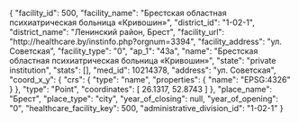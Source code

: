 {
    "facility_id": 500,
    "facility_name": "Брестская областная психиатрическая больница «Кривошин»",
    "district_id": "1-02-1",
    "district_name": "Ленинский район, Брест",
    "facility_url": "http:\/\/healthcare.by\/instinfo.php?orgnum=3394",
    "facility_address": "ул. Советская",
    "facility_type": "0",
    "ap_1": "43а",
    "name": "Брестская областная психиатрическая больница «Кривошин»",
    "state": "private institution",
    "stats": [],
    "med_id": 10214378,
    "address": "ул. Советская",
    "coord_x_y": {
        "crs": {
            "type": "name",
            "properties": {
                "name": "EPSG:4326"
            }
        },
        "type": "Point",
        "coordinates": [
            26.1317,
            52.8743
        ]
    },
    "place_name": "Брест",
    "place_type": "city",
    "year_of_closing": null,
    "year_of_opening": "0",
    "healthcare_facility_key": 500,
    "administrative_division_id": "1-02-1"
}